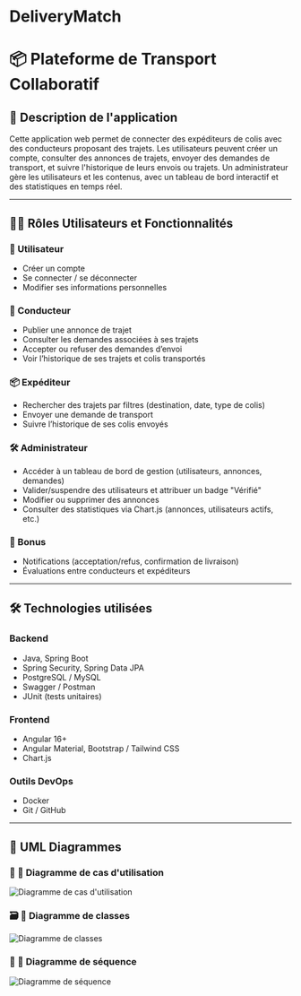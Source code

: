 # DeliveryMatch

# 📦 Plateforme de Transport Collaboratif

## 🚀 Description de l'application

Cette application web permet de connecter des expéditeurs de colis avec des conducteurs proposant des trajets. Les utilisateurs peuvent créer un compte, consulter des annonces de trajets, envoyer des demandes de transport, et suivre l'historique de leurs envois ou trajets. Un administrateur gère les utilisateurs et les contenus, avec un tableau de bord interactif et des statistiques en temps réel.

---

## 🧑‍💻 Rôles Utilisateurs et Fonctionnalités

### 👤 Utilisateur
- Créer un compte
- Se connecter / se déconnecter
- Modifier ses informations personnelles

### 🚗 Conducteur
- Publier une annonce de trajet
- Consulter les demandes associées à ses trajets
- Accepter ou refuser des demandes d’envoi
- Voir l’historique de ses trajets et colis transportés

### 📦 Expéditeur
- Rechercher des trajets par filtres (destination, date, type de colis)
- Envoyer une demande de transport
- Suivre l’historique de ses colis envoyés

### 🛠️ Administrateur
- Accéder à un tableau de bord de gestion (utilisateurs, annonces, demandes)
- Valider/suspendre des utilisateurs et attribuer un badge "Vérifié"
- Modifier ou supprimer des annonces
- Consulter des statistiques via Chart.js (annonces, utilisateurs actifs, etc.)

### 🎁 Bonus
- Notifications (acceptation/refus, confirmation de livraison)
- Évaluations entre conducteurs et expéditeurs

---

## 🛠️ Technologies utilisées

### Backend
- Java, Spring Boot
- Spring Security, Spring Data JPA
- PostgreSQL / MySQL
- Swagger / Postman
- JUnit (tests unitaires)

### Frontend
- Angular 16+
- Angular Material, Bootstrap / Tailwind CSS
- Chart.js

### Outils DevOps
- Docker
- Git / GitHub

---

## 🧪 UML Diagrammes

### 📘 📌 Diagramme de cas d'utilisation
![Diagramme de cas d'utilisation](images/cas%20dutilisation.png)

###  🗃️ 📌 Diagramme de classes
![Diagramme de classes](images/diagrame%20de%20classe.png)

###  🔄 📌 Diagramme de séquence 
![Diagramme de séquence](images/sequence%20de%20cleant.png)




